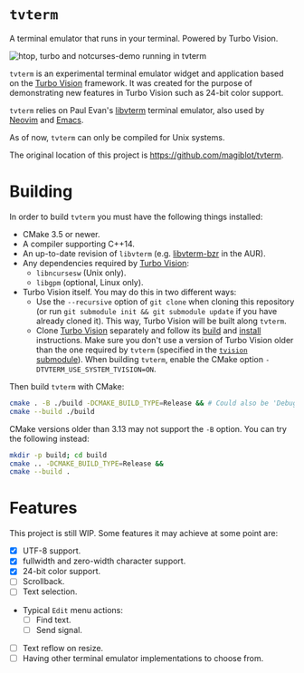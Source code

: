 # `tvterm`

A terminal emulator that runs in your terminal. Powered by Turbo Vision.

![htop, turbo and notcurses-demo running in tvterm](https://user-images.githubusercontent.com/20713561/137407902-27538f99-dc0e-47a8-9bf2-0705733d8a8c.png)

`tvterm` is an experimental terminal emulator widget and application based on the [Turbo Vision](https://github.com/magiblot/tvision) framework. It was created for the purpose of demonstrating new features in Turbo Vision such as 24-bit color support.

`tvterm` relies on Paul Evan's [libvterm](http://www.leonerd.org.uk/code/libvterm/) terminal emulator, also used by [Neovim](https://github.com/neovim/libvterm) and [Emacs](https://github.com/akermu/emacs-libvterm).

As of now, `tvterm` can only be compiled for Unix systems.

The original location of this project is https://github.com/magiblot/tvterm.

# Building

In order to build `tvterm` you must have the following things installed:

* CMake 3.5 or newer.
* A compiler supporting C++14.
* An up-to-date revision of `libvterm` (e.g. [libvterm-bzr](https://aur.archlinux.org/packages/libvterm-bzr/) in the AUR).
* Any dependencies required by [Turbo Vision](https://github.com/magiblot/tvision#build-environment):
    * `libncursesw` (Unix only).
    * `libgpm` (optional, Linux only).
* Turbo Vision itself. You may do this in two different ways:
    * Use the `--recursive` option of `git clone` when cloning this repository (or run `git submodule init && git submodule update` if you have already cloned it). This way, Turbo Vision will be built along `tvterm`.
    * Clone [Turbo Vision](https://github.com/magiblot/tvision) separately and follow its [build](https://github.com/magiblot/tvision#build-environment) and [install](https://github.com/magiblot/tvision#build-cmake) instructions. Make sure you don't use a version of Turbo Vision older than the one required by `tvterm` (specified in the [`tvision` submodule](https://github.com/magiblot/tvterm/tree/master/deps)). When building `tvterm`, enable the CMake option `-DTVTERM_USE_SYSTEM_TVISION=ON`.

Then build `tvterm` with CMake:

```sh
cmake . -B ./build -DCMAKE_BUILD_TYPE=Release && # Could also be 'Debug', 'MinSizeRel' or 'RelWithDebInfo'.
cmake --build ./build
```

CMake versions older than 3.13 may not support the `-B` option. You can try the following instead:

```sh
mkdir -p build; cd build
cmake .. -DCMAKE_BUILD_TYPE=Release &&
cmake --build .
```

# Features

This project is still WIP. Some features it may achieve at some point are:

- [x] UTF-8 support.
- [x] fullwidth and zero-width character support.
- [x] 24-bit color support.
- [ ] Scrollback.
- [ ] Text selection.
- Typical `Edit` menu actions:
    - [ ] Find text.
    - [ ] Send signal.
- [ ] Text reflow on resize.
- [ ] Having other terminal emulator implementations to choose from.
